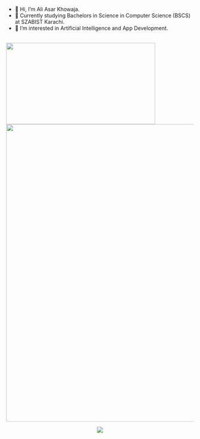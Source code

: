 - 👋 Hi, I’m Ali Asar Khowaja.
- 🏫 Currently studying Bachelors in Science in Computer Science (BSCS) at SZABIST Karachi.
- 👀 I’m interested in Artificial Intelligence and App Development.

<!---
aliasar1/aliasar1 is a ✨ special ✨ repository because its `README.md` (this file) appears on your GitHub profile.
You can click the Preview link to take a look at your changes.
--->
<br>

<img align="center" src="http://github-profile-summary-cards.vercel.app/api/cards/stats?username=aliasar1&theme=github_dark" width = "400" height="219">
<img align="center" src="http://github-profile-summary-cards.vercel.app/api/cards/profile-details?username=aliasar1&theme=github_dark" width = "800">
</div>

<br>

<p align='center'>
<img src="https://api.visitorbadge.io/api/visitors?path=https://github.com/aliasar1&label=Views&countColor=%23697689&style=flat-square" />
</p>
